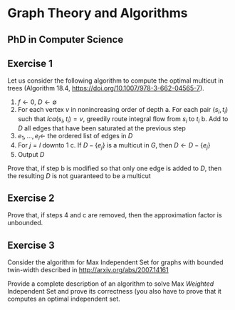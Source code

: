 # Graph Theory and Algorithms
## PhD in Computer Science



## Exercise 1

Let us consider the following algorithm to compute the optimal multicut in trees (Algorithm 18.4, https://doi.org/10.1007/978-3-662-04565-7).

1.  $f\gets 0$, $D\gets \emptyset$
2.  For each vertex $v$ in nonincreasing order of depth
    a.  For each pair $(s_i, t_i)$ such that $lca(s_i, t_i) = v$, greedily route integral flow from $s_i$ to $t_i$
    b.  Add to $D$ all edges that have been saturated at the previous step
3.  $e_1, \ldots , e_l \gets$ the ordered list of edges in $D$
4.  For $j=l$ downto $1$
    c.  If $D-\{e_j\}$ is a multicut in $G$, then $D\gets D-\{e_j\}$
5.  Output $D$


Prove that, if step b is modified so that only one edge is added to $D$, then the resulting $D$ is not guaranteed to be a multicut

## Exercise 2

Prove that, if steps 4 and c are removed, then the approximation factor is unbounded.

## Exercise 3

Consider the algorithm for Max Independent Set for graphs with bounded twin-width described in http://arxiv.org/abs/2007.14161

Provide a complete description of an algorithm to solve Max *Weighted* Independent Set and prove its correctness (you also have to prove that it computes an optimal independent set.
